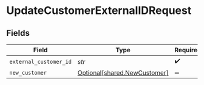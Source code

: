# UpdateCustomerExternalIDRequest


## Fields

| Field                                                              | Type                                                               | Required                                                           | Description                                                        |
| ------------------------------------------------------------------ | ------------------------------------------------------------------ | ------------------------------------------------------------------ | ------------------------------------------------------------------ |
| `external_customer_id`                                             | *str*                                                              | :heavy_check_mark:                                                 | N/A                                                                |
| `new_customer`                                                     | [Optional[shared.NewCustomer]](../../models/shared/newcustomer.md) | :heavy_minus_sign:                                                 | N/A                                                                |